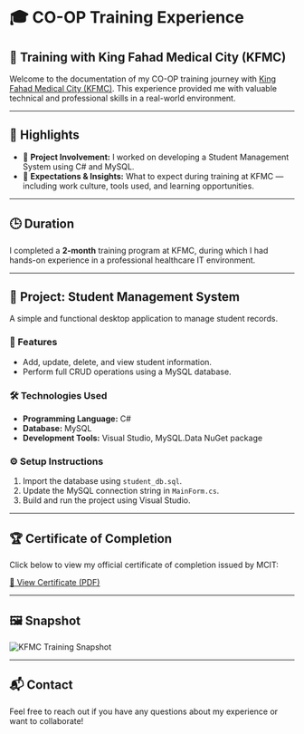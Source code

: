 # 🎓 CO-OP Training Experience

## 💼 Training with King Fahad Medical City (KFMC)

Welcome to the documentation of my CO-OP training journey with [King Fahad Medical City (KFMC)](https://www.kfmc.med.sa/). This experience provided me with valuable technical and professional skills in a real-world environment.

---

## 📌 Highlights

- 🔹 **Project Involvement:** I worked on developing a Student Management System using C# and MySQL.
- 🔹 **Expectations & Insights:** What to expect during training at KFMC — including work culture, tools used, and learning opportunities.

---

## 🕒 Duration

I completed a **2-month** training program at KFMC, during which I had hands-on experience in a professional healthcare IT environment.

---

## 🧩 Project: Student Management System

A simple and functional desktop application to manage student records.

### 🚀 Features
- Add, update, delete, and view student information.
- Perform full CRUD operations using a MySQL database.

### 🛠️ Technologies Used
- **Programming Language:** C#
- **Database:** MySQL
- **Development Tools:** Visual Studio, MySQL.Data NuGet package

### ⚙️ Setup Instructions
1. Import the database using `student_db.sql`.
2. Update the MySQL connection string in `MainForm.cs`.
3. Build and run the project using Visual Studio.

---

## 🏆 Certificate of Completion

Click below to view my official certificate of completion issued by MCIT:

[📄 View Certificate (PDF)](https://drive.google.com/file/d/1Ljed0Gosx2xnQ4nTsvEtEkfWnsG7bppy/view?usp=sharing)

---

## 🖼️ Snapshot

![KFMC Training Snapshot](https://github.com/user-attachments/assets/ee410660-8bec-4613-96ba-d220d566fc03)

---

## 📬 Contact

Feel free to reach out if you have any questions about my experience or want to collaborate!
